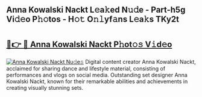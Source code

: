 ## Anna Kowalski Nackt L𝚎a𝚔ed N𝚞𝚍e - Part-h5g Vi𝚍𝚎o P𝚑𝚘tos - H𝚘𝚝 O𝚗𝚕yf𝚊ns L𝚎a𝚔s TKy2t

# <h2><a href="http://kfeb1sa.oniu.top/?m=Anna+Kowalski+Nackt">🔗👉 🔴 Anna Kowalski Nackt P𝚑ot𝚘𝚜 V𝚒d𝚎o</a></h2>

[![Anna Kowalski Nackt Nu𝚍e𝚜](https://i.imgur.com/0qMVB7G.gif)](http://kfeb1sa.oniu.top/?m=Anna+Kowalski+Nackt)
Digital content creator Anna Kowalski Nackt, acclaimed for sharing dance and lifestyle material, consisting of performances and vlogs on social media. Outstanding set designer Anna Kowalski Nackt, known for their remarkable abilities and achievements in creating visually stunning sets.  
